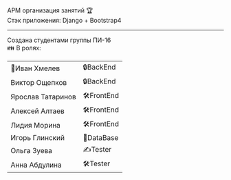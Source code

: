 АРМ организация занятий &#127942;
<br>
Стэк приложения: Django + Bootstrap4
<br>
<hr></hr>
Создана студентами группы ПИ-16
<br>
   &#128106; В ролях:<br>
<table>
   <tr><td>&#127776;Иван Хмелев</td><td>&#128274;BackEnd</td></tr>
   <tr><td>Виктор Ощепков</td><td>&#128274;BackEnd</td></tr>
   <tr><td>Ярослав Татаринов</td><td>&#128736;FrontEnd</td></tr>
   <tr><td>Алексей Алтаев</td><td>&#128736;FrontEnd</td></tr>
   <tr><td>Лидия Морина</td> <td>&#128736;FrontEnd</td></tr>
   <tr><td>Игорь Глинский</td><td>&#128190;DataBase</td></tr>
   <tr><td>Ольга Зуева</td><td>&#9997;Tester</td></tr>
   <tr><td>Анна Абдулина</td><td>&#128736;Tester</td></tr>
</table>


        
